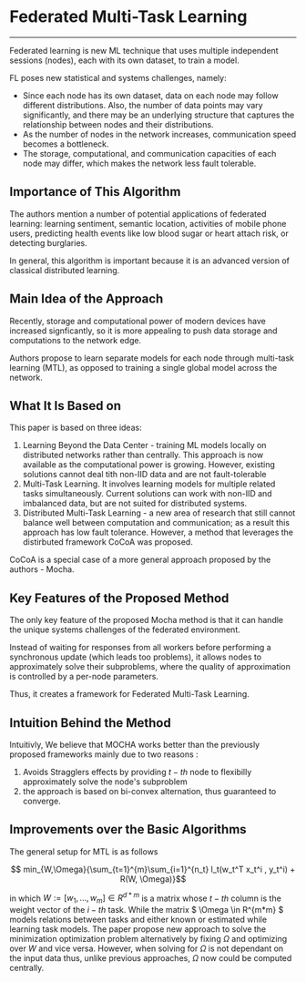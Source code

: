 # Federated Multi-Task Learning
---
Federated learning is new ML technique that uses multiple independent sessions (nodes), each with its own dataset, to train a model.

FL poses new statistical and systems challenges, namely:
- Since each node has its own dataset, data on each node may follow different distributions. Also, the number of data points may vary significantly, and there may be an underlying structure that captures the relationship between nodes and their distributions.
- As the number of nodes in the network increases, communication speed becomes a bottleneck.
- The storage, computational, and communication capacities of each node may differ, which makes the network less fault tolerable.

## Importance of This Algorithm
The authors mention a number of potential applications of federated learning: learning sentiment, semantic location, activities of mobile phone users, predicting health events like low blood sugar or heart attach risk, or detecting burglaries.

In general, this algorithm is important because it is an advanced version of classical distributed learning.

## Main Idea of the Approach
Recently, storage and computational power of modern devices have increased signficantly, so it is more appealing to push data storage and computations to the network edge.

Authors propose to learn separate models for each node through multi-task learning (MTL), as opposed to training a single global model across the network.

## What It Is Based on
This paper is based on three ideas:
1. Learning Beyond the Data Center - training ML models locally on distributed networks rather than centrally. This approach is now available as the computational power is growing. However, existing solutions cannot deal tith non-IID data and are not fault-tolerable
2. Multi-Task Learning. It involves learning models for multiple related tasks simultaneously. Current solutions can work with non-IID and imbalanced data, but are not suited for distributed systems.
3. Distributed Multi-Task Learning - a new area of research that still cannot balance well between computation and communication; as a result this approach has low fault tolerance. However, a method that leverages the distirbuted framework CoCoA was proposed.

CoCoA is a special case of a more general approach proposed by the authors - Mocha.

## Key Features of the Proposed Method
The only key feature of the proposed Mocha method is that it can handle the unique systems challenges of the federated environment.

Instead of waiting for responses from all workers before performing a synchronous update (which leads too problems), it allows nodes to approximately solve their subproblems, where the quality of approximation is controlled by a per-node parameters.

Thus, it creates a framework for Federated Multi-Task Learning.

## Intuition Behind the Method
Intuitivly, We believe that MOCHA works better than the previously proposed frameworks mainly due to two reasons :
  1. Avoids Stragglers effects by providing $t-th$ node to flexibilly approximately solve the node's subproblem
  2. the approach is based on bi-convex alternation, thus guaranteed to converge.

## Improvements over the Basic Algorithms

The general setup for MTL is as follows 

$$ min_{W,\Omega}{\sum_{t=1}^{m}\sum_{i=1}^{n_t} l_t(w_t^T x_t^i , y_t^i) + R(W, \Omega)}$$

in which $W := [w_1, ..., w_m] \in R^{d*m}$ is a matrix whose $t-th$ column is the weight vector of the $i-th$ task. While the matrix $ \Omega \in R^{m*m} $ models relations between tasks and either known or estimated while learning task models. The paper propose new approach to solve the minimization optimization problem alternatively by fixing $\Omega$ and optimizing over $W$ and vice versa. However, when solving for $\Omega$ is not dependant on the input data thus, unlike previous approaches, $\Omega$ now could be computed centrally.  
